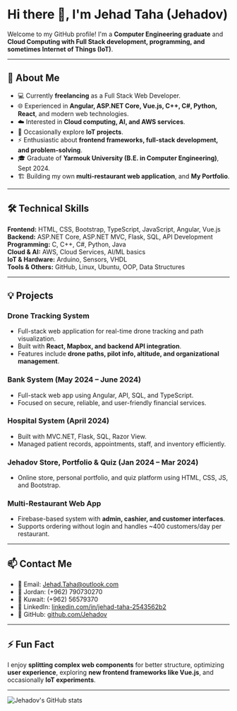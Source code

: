 # Hi there 👋, I'm Jehad Taha (Jehadov)

Welcome to my GitHub profile! I'm a **Computer Engineering graduate** and  **Cloud Computing with Full Stack development, programming, and sometimes Internet of Things (IoT)**.  

---

## 🔭 About Me
- 💻 Currently **freelancing** as a Full Stack Web Developer.  
- 🌐 Experienced in **Angular, ASP.NET Core, Vue.js, C++, C#, Python, React**, and modern web technologies.  
- ☁️ Interested in **Cloud computing, AI, and AWS services**.  
- 🤖 Occasionally explore **IoT projects**.  
- ⚡ Enthusiastic about **frontend frameworks, full-stack development, and problem-solving**.  
- 🎓 Graduate of **Yarmouk University (B.E. in Computer Engineering)**, Sept 2024.  
- 🏗️ Building my own **multi-restaurant web application**, and **My Portfolio**.  

---

## 🛠️ Technical Skills

**Frontend:** HTML, CSS, Bootstrap, TypeScript, JavaScript, Angular, Vue.js  
**Backend:** ASP.NET Core, ASP.NET MVC, Flask, SQL, API Development  
**Programming:** C, C++, C#, Python, Java  
**Cloud & AI:** AWS, Cloud Services, AI/ML basics  
**IoT & Hardware:** Arduino, Sensors, VHDL  
**Tools & Others:** GitHub, Linux, Ubuntu, OOP, Data Structures  

---

## 💡 Projects

### **Drone Tracking System**
- Full-stack web application for real-time drone tracking and path visualization.  
- Built with **React, Mapbox, and backend API integration**.  
- Features include **drone paths, pilot info, altitude, and organizational management**.

### **Bank System** (May 2024 – June 2024)
- Full-stack web app using Angular, API, SQL, and TypeScript.
- Focused on secure, reliable, and user-friendly financial services.

### **Hospital System** (April 2024)
- Built with MVC.NET, Flask, SQL, Razor View.
- Managed patient records, appointments, staff, and inventory efficiently.

### **Jehadov Store, Portfolio & Quiz** (Jan 2024 – Mar 2024)
- Online store, personal portfolio, and quiz platform using HTML, CSS, JS, and Bootstrap.

### **Multi-Restaurant Web App**
- Firebase-based system with **admin, cashier, and customer interfaces**.
- Supports ordering without login and handles ~400 customers/day per restaurant.

---

## 📫 Contact Me
- 📧 Email: [Jehad.Taha@outlook.com](mailto:Jehad.Taha@outlook.com)  
- 📱 Jordan: (+962) 790730270  
- 📱 Kuwait: (+962) 56579370  
- 🔗 LinkedIn: [linkedin.com/in/jehad-taha-2543562b2](https://www.linkedin.com/in/jehad-taha-2543562b2)  
- 🐙 GitHub: [github.com/Jehadov](https://github.com/Jehadov)  

---

## ⚡ Fun Fact
I enjoy **splitting complex web components** for better structure, optimizing **user experience**, exploring **new frontend frameworks like Vue.js**, and occasionally **IoT experiments**.

---

![Jehadov's GitHub stats](https://github-readme-stats.vercel.app/api?username=Jehadov&show_icons=true&theme=radical)
